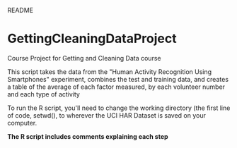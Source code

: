 README

# GettingCleaningDataProject
Course Project for Getting and Cleaning Data course

This script takes the data from the "Human Activity Recognition Using Smartphones" experiment, 
combines the test and training data, and creates a table of the average of each factor measured, 
by each volunteer number and each type of activity

To run the R script, you'll need to change the working directory (the first line of code, setwd(), to wherever the UCI HAR Dataset is saved on your computer.

**The R script includes comments explaining each step**
